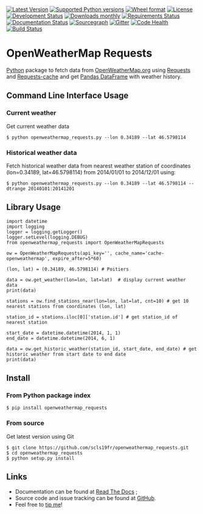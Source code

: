 [![Latest Version](https://img.shields.io/pypi/v/openweathermap_requests.svg)](https://pypi.python.org/pypi/openweathermap_requests/)
[![Supported Python versions](https://img.shields.io/pypi/pyversions/openweathermap_requests.svg)](https://pypi.python.org/pypi/openweathermap_requests/)
[![Wheel format](https://img.shields.io/pypi/wheel/openweathermap_requests.svg)](https://pypi.python.org/pypi/openweathermap_requests/)
[![License](https://img.shields.io/pypi/l/openweathermap_requests.svg)](https://pypi.python.org/pypi/openweathermap_requests/)
[![Development Status](https://img.shields.io/pypi/status/openweathermap_requests.svg)](https://pypi.python.org/pypi/openweathermap_requests/)
[![Downloads monthly](https://img.shields.io/pypi/dm/openweathermap_requests.svg)](https://pypi.python.org/pypi/openweathermap_requests/)
[![Requirements Status](https://requires.io/github/scls19fr/openweathermap_requests/requirements.svg?branch=master)](https://requires.io/github/scls19fr/openweathermap_requests/requirements/?branch=master)
[![Documentation Status](https://readthedocs.org/projects/openweathermap-requests/badge/?version=latest)](http://openweathermap-requests.readthedocs.org/en/latest/)
[![Sourcegraph](https://sourcegraph.com/api/repos/github.com/scls19fr/openweathermap_requests/.badges/status.png)](https://sourcegraph.com/github.com/scls19fr/openweathermap_requests)
[![Gitter](https://badges.gitter.im/Join%20Chat.svg)](https://gitter.im/scls19fr/openweathermap_requests?utm_source=badge&utm_medium=badge&utm_campaign=pr-badge&utm_content=badge)
[![Code Health](https://landscape.io/github/scls19fr/openweathermap_requests/master/landscape.svg?style=flat)](https://landscape.io/github/scls19fr/openweathermap_requests/master)
[![Build Status](https://travis-ci.org/scls19fr/openweathermap_requests.svg)](https://travis-ci.org/scls19fr/openweathermap_requests)

OpenWeatherMap Requests
=======================

[Python](https://www.python.org/) package to fetch data from [OpenWeatherMap.org](http://openweathermap.org/) using [Requests](http://docs.python-requests.org/) and [Requests-cache](https://requests-cache.readthedocs.org) and get [Pandas DataFrame](http://pandas.pydata.org/) with weather history.

Command Line Interface Usage
----------------------------

### Current weather

Get current weather data

    $ python openweathermap_requests.py --lon 0.34189 --lat 46.5798114

### Historical weather data

Fetch historical weather data from nearest weather station of coordinates (lon=0.34189, lat=46.5798114) from 2014/01/01 to 2014/12/01 using:

    $ python openweathermap_requests.py --lon 0.34189 --lat 46.5798114 --dtrange 20140101:20141201

Library Usage
-------------

    import datetime
    import logging
    logger = logging.getLogger()
    logger.setLevel(logging.DEBUG)
    from openweathermap_requests import OpenWeatherMapRequests

    ow = OpenWeatherMapRequests(api_key='', cache_name='cache-openweathermap', expire_after=5*60)

    (lon, lat) = (0.34189, 46.5798114) # Poitiers

    data = ow.get_weather(lon=lon, lat=lat)  # display current weather data
    print(data)

    stations = ow.find_stations_near(lon=lon, lat=lat, cnt=10) # get 10 nearest stations from coordinates (lon, lat)

    station_id = stations.iloc[0]['station.id'] # get station_id of nearest station

    start_date = datetime.datetime(2014, 1, 1)
    end_date = datetime.datetime(2014, 6, 1)

    data = ow.get_historic_weather(station_id, start_date, end_date) # get historic weather from start date to end date
    print(data)

Install
-------

### From Python package index

    $ pip install openweathermap_requests

### From source

Get latest version using Git

    $ git clone https://github.com/scls19fr/openweathermap_requests.git
    $ cd openweathermap_requests
    $ python setup.py install

Links
-----

-   Documentation can be found at [Read The Docs](http://openweathermap-requests.readthedocs.org/) ;
-   Source code and issue tracking can be found at [GitHub](https://github.com/scls19fr/openweathermap_requests).
-   Feel free to [tip me](https://gratipay.com/scls19fr/)!
